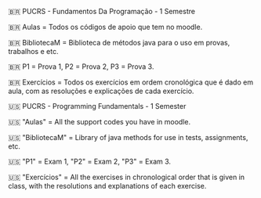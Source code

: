 🇧🇷 PUCRS - Fundamentos Da Programação - 1 Semestre

🇧🇷 Aulas = Todos os códigos de apoio que tem no moodle.

🇧🇷 BibliotecaM = Biblioteca de métodos java para o uso em provas, trabalhos e etc.

🇧🇷 P1 = Prova 1, P2 = Prova 2, P3 = Prova 3.    

🇧🇷 Exercícios = Todos os exercícios em ordem cronológica que é dado em aula, com as resoluções e explicações de cada exercício.


🇺🇸 PUCRS - Programming Fundamentals - 1 Semester

🇺🇸 "Aulas" = All the support codes you have in moodle.

🇺🇸 "BibliotecaM" = Library of java methods for use in tests, assignments, etc.

🇺🇸 "P1" = Exam 1, "P2" = Exam 2, "P3" = Exam 3.    

🇺🇸 "Exercícios" = All the exercises in chronological order that is given in class, with the resolutions and explanations of each exercise.
 
